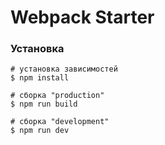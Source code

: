 # Webpack Starter


### Установка

```
# установка зависимостей
$ npm install

# сборка "production"
$ npm run build

# сборка "development"
$ npm run dev

```
